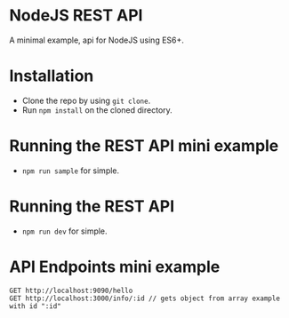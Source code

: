 # NodeJS REST API

A minimal example, api for NodeJS using ES6+.

# Installation

* Clone the repo by using ```git clone```.
* Run ```npm install``` on the cloned directory.

# Running the REST API mini example

* ```npm run sample``` for simple.

# Running the REST API

* ```npm run dev``` for simple.

# API Endpoints mini example

```
GET http://localhost:9090/hello
GET http://localhost:3000/info/:id // gets object from array example with id ":id"
```